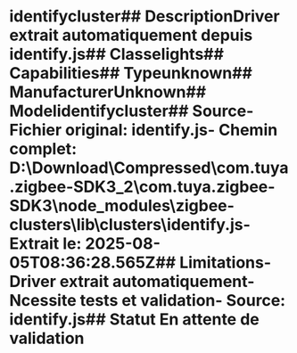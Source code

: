 # identifycluster##  DescriptionDriver extrait automatiquement depuis identify.js##  Classelights##  Capabilities##  Typeunknown##  ManufacturerUnknown##  Modelidentifycluster##  Source- **Fichier original**: identify.js- **Chemin complet**: D:\Download\Compressed\com.tuya.zigbee-SDK3_2\com.tuya.zigbee-SDK3\node_modules\zigbee-clusters\lib\clusters\identify.js- **Extrait le**: 2025-08-05T08:36:28.565Z##  Limitations- Driver extrait automatiquement- Ncessite tests et validation- Source: identify.js##  Statut En attente de validation